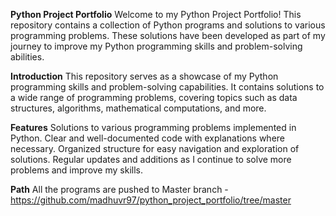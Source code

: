 **Python Project Portfolio**
Welcome to my Python Project Portfolio! This repository contains a collection of Python programs and solutions to various programming problems. These solutions have been developed as part of my journey to improve my Python programming skills and problem-solving abilities.

**Introduction**
This repository serves as a showcase of my Python programming skills and problem-solving capabilities. It contains solutions to a wide range of programming problems, covering topics such as data structures, algorithms, mathematical computations, and more.

**Features**
Solutions to various programming problems implemented in Python.
Clear and well-documented code with explanations where necessary.
Organized structure for easy navigation and exploration of solutions.
Regular updates and additions as I continue to solve more problems and improve my skills.

**Path**
All the programs are pushed to Master branch - https://github.com/madhuvr97/python_project_portfolio/tree/master
